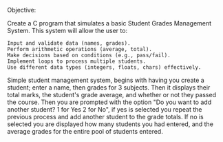 Objective:

Create a C program that simulates a basic Student Grades Management System. This system will allow the user to:

    Input and validate data (names, grades).
    Perform arithmetic operations (average, total).
    Make decisions based on conditions (e.g., pass/fail).
    Implement loops to process multiple students.
    Use different data types (integers, floats, chars) effectively.


Simple student management system, begins with having you create a student; enter a name, then grades for 3 subjects. Then it displays their total marks, the student's grade average, and whether or not they passed the course.
Then you are prompted with the option "Do you want to add another student? 1 for Yes 2 for No", if yes is selected you repeat the previous process and add another student to the grade totals.
If no is selected you are displayed how many students you had entered, and the average grades for the entire pool of students entered.
